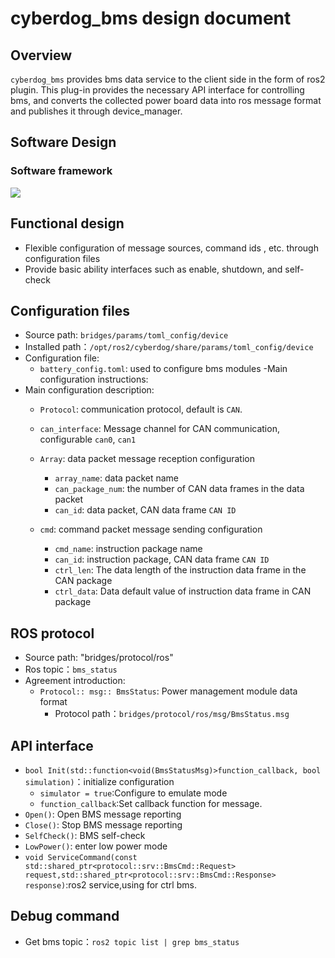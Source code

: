 # cyberdog_bms design document

## Overview

``cyberdog_bms``  provides bms data service to the client side in the form of ros2 plugin. This plug-in provides the necessary API interface for controlling bms, and converts the collected power board data into ros message format and publishes it through device_manager.

## Software Design

### Software framework
![](./image/cyberdog_bms/cyberdog_bms.png)

<!--
2.2 Data stream on
![](./image/cyberdog_bms/cyberdog_bms_open_flow.png)

2.3 Data stream closed
![](./image/cyberdog_bms/cyberdog_bms_close_flow.png)
-->

## Functional design

- Flexible configuration of message sources, command ids , etc. through configuration files
- Provide basic ability interfaces such as enable, shutdown, and self-check

## Configuration files

- Source path: ``bridges/params/toml_config/device``
- Installed path：``/opt/ros2/cyberdog/share/params/toml_config/device``
- Configuration file:
  - ``battery_config.toml``: used to configure bms modules
-Main configuration instructions:
- Main configuration description:
  - ``Protocol``: communication protocol, default is ``CAN``.
  - ``can_interface``: Message channel for CAN communication, configurable     ``can0``, ``can1``
  - ``Array``: data packet message reception configuration
    - ``array_name``: data packet name
    - ``can_package_num``: the number of CAN data frames in the data packet
    - ``can_id``: data packet, CAN data frame ``CAN ID``

  - ``cmd``: command packet message sending configuration
    - ``cmd_name``: instruction package name
    - ``can_id``: instruction package, CAN data frame ``CAN ID``
    - ``ctrl_len``: The data length of the instruction data frame in the CAN package
    - ``ctrl_data``: Data default value of instruction data frame in CAN package

## ROS protocol
- Source path: "bridges/protocol/ros"
- Ros topic：``bms_status``
- Agreement introduction:
  - ``Protocol:: msg:: BmsStatus``: Power management module data format
    - Protocol path：``bridges/protocol/ros/msg/BmsStatus.msg``

## API interface
- ``bool Init(std::function<void(BmsStatusMsg)>function_callback, bool simulation)``：initialize configuration
  - ``simulator = true``:Configure to emulate mode
  - ``function_callback``:Set callback function for message.
- ``Open()``: Open BMS message reporting
- ``Close()``: Stop BMS message reporting
- ``SelfCheck()``: BMS self-check
- ``LowPower()``: enter low power mode
- ``void ServiceCommand(const std::shared_ptr<protocol::srv::BmsCmd::Request> request,std::shared_ptr<protocol::srv::BmsCmd::Response> response)``:ros2 service,using for ctrl bms.

## Debug command
  - Get bms topic：``ros2 topic list | grep bms_status``
